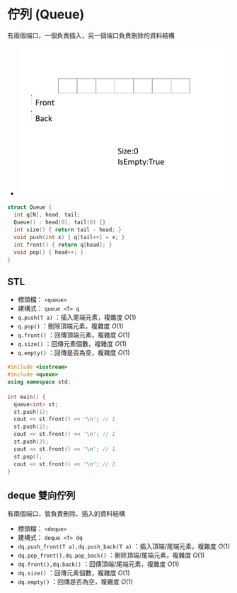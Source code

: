 # 佇列 (Queue)

有兩個端口，一個負責插入，另一個端口負責刪除的資料結構

- ![](images/queue.gif)

```cpp
struct Queue {
  int q[N], head, tail;
  Queue() : head(0), tail(0) {}
  int size() { return tail - head; }
  void push(int x) { q[tail++] = x; }
  int front() { return q[head]; }
  void pop() { head++; }
}
```

## STL

- 標頭檔： `<queue>` 
- 建構式： `queue <T> q` 
-  `q.push(T a)` ：插入尾端元素，複雜度 $O(1)$ 
-  `q.pop()` ：刪除頂端元素，複雜度 $O(1)$ 
-  `q.front()` ：回傳頂端元素，複雜度 $O(1)$ 
-  `q.size()` ：回傳元素個數，複雜度 $O(1)$ 
-  `q.empty()` ：回傳是否為空，複雜度 $O(1)$ 

```cpp
#include <iostream>
#include <queue>
using namespace std;

int main() {
  queue<int> st;
  st.push(1);
  cout << st.front() << '\n'; // 1
  st.push(2);
  cout << st.front() << '\n'; // 1
  st.push(3);
  cout << st.front() << '\n'; // 1
  st.pop();
  cout << st.front() << '\n'; // 2
}
```

## deque 雙向佇列

有兩個端口，皆負責刪除、插入的資料結構

- 標頭檔： `<deque>` 
- 建構式： `deque <T> dq` 
-  `dq.push_front(T a),dq.push_back(T a)` ：插入頂端/尾端元素，複雜度 $O(1)$ 
-  `dq.pop_front(),dq.pop_back()` ：刪除頂端/尾端元素，複雜度 $O(1)$ 
-  `dq.front(),dq.back()` ：回傳頂端/尾端元素，複雜度 $O(1)$ 
-  `dq.size()` ：回傳元素個數，複雜度 $O(1)$ 
-  `dq.empty()` ：回傳是否為空，複雜度 $O(1)$ 
